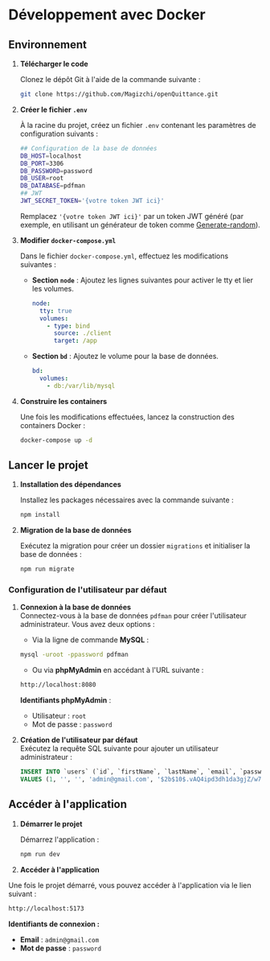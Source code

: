 # Développement avec Docker

## Environnement

1. **Télécharger le code**

   Clonez le dépôt Git à l'aide de la commande suivante :

   ```bash
   git clone https://github.com/Magizchi/openQuittance.git
   ```

2. **Créer le fichier `.env`**

   À la racine du projet, créez un fichier `.env` contenant les paramètres de
   configuration suivants :

   ```bash
   ## Configuration de la base de données
   DB_HOST=localhost
   DB_PORT=3306
   DB_PASSWORD=password
   DB_USER=root
   DB_DATABASE=pdfman
   ## JWT
   JWT_SECRET_TOKEN='{votre token JWT ici}'
   ```

   Remplacez `'{votre token JWT ici}'` par un token JWT généré (par exemple, en
   utilisant un générateur de token comme
   [Generate-random](https://generate-random.org/api-token-generator?count=1&length=256&type=mixed-numbers-symbols&prefix=)).

3. **Modifier `docker-compose.yml`**

   Dans le fichier `docker-compose.yml`, effectuez les modifications suivantes :

   - **Section `node`** : Ajoutez les lignes suivantes pour activer le tty et
     lier les volumes.

     ```yaml
     node:
       tty: true
       volumes:
         - type: bind
           source: ./client
           target: /app
     ```

   - **Section `bd`** : Ajoutez le volume pour la base de données.

     ```yaml
     bd:
       volumes:
         - db:/var/lib/mysql
     ```

4. **Construire les containers**

   Une fois les modifications effectuées, lancez la construction des containers
   Docker :

   ```bash
   docker-compose up -d
   ```

## Lancer le projet

1. **Installation des dépendances**

   Installez les packages nécessaires avec la commande suivante :

   ```bash
   npm install
   ```

2. **Migration de la base de données**

   Exécutez la migration pour créer un dossier `migrations` et initialiser la
   base de données :

   ```bash
   npm run migrate
   ```

### Configuration de l'utilisateur par défaut

1. **Connexion à la base de données**  
   Connectez-vous à la base de données `pdfman` pour créer l'utilisateur
   administrateur. Vous avez deux options :

   - Via la ligne de commande **MySQL** :

   ```bash
   mysql -uroot -ppassword pdfman
   ```

   - Ou via **phpMyAdmin** en accédant à l'URL suivante :

   ```bash
   http://localhost:8080
   ```

   **Identifiants phpMyAdmin** :

   - Utilisateur : `root`
   - Mot de passe : `password`

2. **Création de l'utilisateur par défaut**  
   Exécutez la requête SQL suivante pour ajouter un utilisateur administrateur :

   ```sql
   INSERT INTO `users` (`id`, `firstName`, `lastName`, `email`, `password`, `loginToken`)
   VALUES (1, '', '', 'admin@gmail.com', '$2b$10$.vAQ4ipd3dh1da3gjZ/w7e9Y23mEOz2rqMzPOC3SfJkCfAIkY/Qpy', NULL);
   ```

## Accéder à l'application

1. **Démarrer le projet**

   Démarrez l'application :

   ```bash
   npm run dev
   ```

2. **Accéder à l'application**

Une fois le projet démarré, vous pouvez accéder à l'application via le lien
suivant :

```bash
http://localhost:5173
```

**Identifiants de connexion :**

- **Email** : `admin@gmail.com`
- **Mot de passe** : `password`
